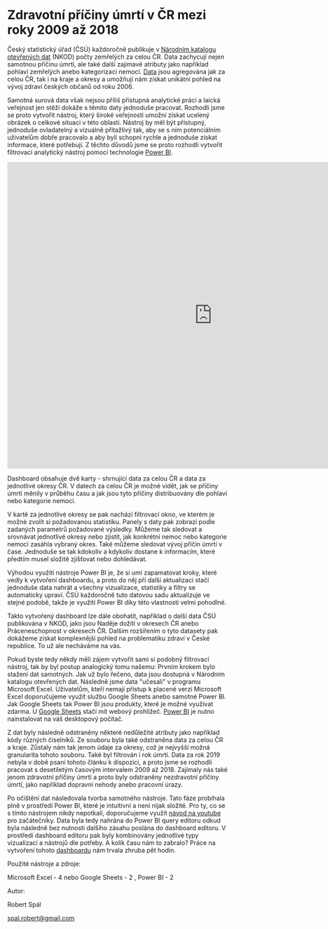 # Zdravotní příčiny úmrtí v ČR mezi roky 2009 až 2018


Český statistický úřad (ČSÚ) každoročně publikuje v [Národním katalogu otevřených dat](https://data.gov.cz/datov%C3%A9-sady) (NKOD) počty zemřelých za celou ČR. Data zachycují nejen samotnou příčinu úmrtí, ale také další zajímavé atributy jako například pohlaví zemřelých anebo kategorizaci nemocí. [Data](https://data.gov.cz/datov%C3%A1-sada?iri=https%3A%2F%2Fdata.gov.cz%2Fzdroj%2Fdatov%C3%A9-sady%2Fhttp---vdb.czso.cz-pll-eweb-package_show-id-130143) jsou agregována jak za celou ČR, tak i na kraje a okresy a umožňují nám získat unikátní pohled na vývoj zdraví českých občanů od roku 2006. 

Samotná surová data však nejsou příliš přistupná analytické práci a laická veřejnost jen stěží dokáže s těmito daty jednoduše pracovat. Rozhodli jsme se proto vytvořit nástroj, který široké veřejnosti umožní získat ucelený obrázek o celkové situaci v této oblasti. Nástroj by měl být přístupný, jednoduše ovladatelný a vizuálně přitažlivý tak, aby se s ním potenciálním uživatelům dobře pracovalo a aby byli schopni rychle a jednoduše získat informace, které potřebují. Z těchto důvodů jsme se proto rozhodli vytvořit filtrovací analytický nástroj pomocí technologie [Power BI](https://powerbi.microsoft.com/en-us/).

<iframe width="933" height="700" src="https://app.powerbi.com/view?r=eyJrIjoiMzY2NTRjNjYtYzIyZC00OGFlLTgwMTgtNzY2ZGJiYzY2MjI3IiwidCI6ImI4MDRlNTE5LTFjYzYtNDk3ZC1hOTVmLWUwMDIwNGMwMzhlZSIsImMiOjh9" frameborder="0" allowFullScreen="true"></iframe>

Dashboard obsahuje dvě karty - shrnující data za celou ČR a data za jednotlivé okresy ČR. V datech za celou ČR je možné vidět, jak se příčiny úmrtí měnily v průběhu času a jak jsou tyto příčiny distribuovány dle pohlaví nebo kategorie nemoci.

V kartě za jednotlivé okresy se pak nachází filtrovací okno, ve kterém je možné zvolit si požadovanou statistiku. Panely s daty pak zobrazí podle zadaných parametrů požadované výsledky. Můžeme tak sledovat a srovnávat jednotlivé okresy nebo zjistit, jak konkrétní nemoc nebo kategorie nemoci zasáhla vybraný okres. Také můžeme sledovat vývoj příčin úmrtí v čase. Jednoduše se tak kdokoliv a kdykoliv dostane k informacím, které předtím musel složitě zjišťovat nebo dohledávat. 

Výhodou využití nástroje Power BI je, že si umí zapamatovat kroky, které vedly k vytvoření dashboardu, a proto do něj při další aktualizaci stačí jednoduše data nahrát a všechny vizualizace, statistiky a filtry se automaticky upraví. ČSÚ každoročně tuto datovou sadu aktualizuje ve stejné podobě, takže je využití Power BI díky této vlastnosti velmi pohodlné. 

Takto vytvořený dashboard lze dále obohatit, například o další data ČSÚ publikována v NKOD, jako jsou Naděje dožití v okresech ČR anebo Práceneschopnost v okresech ČR. Dalším rozšířením o tyto datasety pak dokážeme získat komplexnější pohled na problematiku zdraví v České republice. To už ale necháváme na vás.

Pokud byste tedy někdy měli zájem vytvořit sami si podobný filtrovací nástroj, tak by byl postup analogický tomu našemu: Prvním krokem bylo stažení dat samotných. Jak už bylo řečeno, data jsou dostupná v Národním katalogu otevřených dat. Následně jsme data "učesali" v programu Microsoft Excel. Uživatelům, kteří nemají přístup k placené verzi Microsoft Excel doporučujeme využít službu Google Sheets anebo samotné Power BI. Jak Google Sheets tak Power BI jsou produkty, které je možné využívat zdarma. U [Google Sheets](https://www.google.com/sheets/about/) stačí mít webový prohlížeč. [Power BI](https://powerbi.microsoft.com/en-us/) je nutno nainstalovat na váš desktopový počítač.    

Z dat byly následně odstraněny některé nedůležité atributy jako například kódy různých číselníků. Ze souboru byla také odstraněna data za celou ČR a kraje. Zůstaly nám tak jenom údaje za okresy, což je nejvyšší možná granularita tohoto souboru. Také byl filtrován i rok úmrtí. Data za rok 2019 nebyla v době psaní tohoto článku k dispozici, a proto jsme se rozhodli pracovat s desetiletým  časovým intervalem 2009 až 2018. Zajímaly nás také jenom zdravotní příčiny úmrtí a proto byly odstraněny nezdravotní příčiny úmrtí, jako například dopravní nehody anebo pracovní úrazy. 

Po očištění dat následovala tvorba samotného nástroje. Tato fáze probíhala plně v prostředí Power BI, které je intuitivní a není nijak složité. Pro ty, co se s tímto nástrojem nikdy nepotkali, doporučujeme využít [návod na youtube](https://www.youtube.com/watch?v=AGrl-H87pRU) pro začátečníky. Data byla tedy nahrána do Power BI query editoru odkud byla následně bez nutnosti dalšího zásahu poslána do dashboard editoru. V prostředí dashboard editoru pak byly kombinovány jednotlivé typy vizualizací a nástrojů dle potřeby. A kolik času nám to zabralo? Práce na vytvoření tohoto [dashboardu](https://app.powerbi.com/view?r=eyJrIjoiMzY2NTRjNjYtYzIyZC00OGFlLTgwMTgtNzY2ZGJiYzY2MjI3IiwidCI6ImI4MDRlNTE5LTFjYzYtNDk3ZC1hOTVmLWUwMDIwNGMwMzhlZSIsImMiOjh9) nám trvala zhruba pět hodin.



Použité nástroje a zdroje:

Microsoft Excel - 4 nebo Google Sheets - 2 , Power BI - 2

Autor:

Robert Spál

spal.robert@gmail.com
